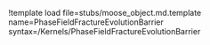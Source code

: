 !template load file=stubs/moose_object.md.template name=PhaseFieldFractureEvolutionBarrier syntax=/Kernels/PhaseFieldFractureEvolutionBarrier
